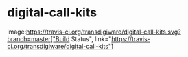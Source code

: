 # digital-call-kits
image:https://travis-ci.org/transdigiware/digital-call-kits.svg?branch=master["Build Status", link="https://travis-ci.org/transdigiware/digital-call-kits"]

